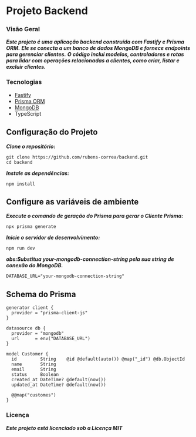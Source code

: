 # Projeto Backend
### Visão Geral
 ***Este projeto é uma aplicação backend construída com Fastify e Prisma ORM.*** 
 ***Ele se conecta a um banco de dados MongoDB e fornece endpoints para gerenciar clientes.***
 ***O código inclui modelos, controladores e rotas para lidar com operações relacionadas a clientes, como criar, listar e excluir clientes.***

 ### Tecnologias
<ul>
 <li><a href="https://fastify.dev/"> Fastify </a></li>
 <li><a href="https://www.prisma.io//"> Prisma ORM </a></li>
 <li><a href="https://www.mongodb.com/"> MongoDB </a></li>
 <li>TypeScript</li>
</ul>

## Configuração do Projeto

***Clone o repositório:***
```
git clone https://github.com/rubens-correa/backend.git
cd backend

```

***Instale as dependências:***

```
npm install

```
## Configure as variáveis de ambiente

***Execute o comando de geração do Prisma para gerar o Cliente Prisma:***

```
npx prisma generate

```

***Inicie o servidor de desenvolvimento:***
```
npm run dev

```

***obs:Substitua your-mongodb-connection-string pela sua string de conexão do MongoDB.***

```
DATABASE_URL="your-mongodb-connection-string"

```
## Schema do Prisma

````
generator client {
  provider = "prisma-client-js"
}

datasource db {
  provider = "mongodb"
  url      = env("DATABASE_URL")
}

model Customer {
  id         String    @id @default(auto()) @map("_id") @db.ObjectId
  name       String
  email      String
  status     Boolean
  created_at DateTime? @default(now())
  updated_at DateTime? @default(now())

  @@map("customes")
}

````

### Licença

***Este projeto está licenciado sob a Licença MIT***
